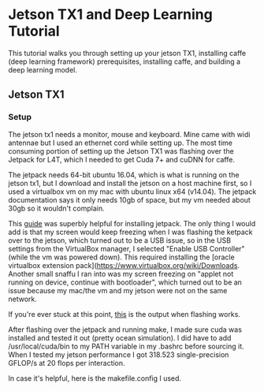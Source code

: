 # Jetson TX1 and Deep Learning Tutorial

This tutorial walks you through setting up your jetson TX1, installing caffe (deep learning framework) prerequisites, installing caffe, and building a deep learning model.

## Jetson TX1

### Setup

The jetson tx1 needs a monitor, mouse and keyboard. Mine came with widi antennae but I used an ethernet cord while setting up. The most time consuming portion of setting up the Jetson TX1 was flashing over the Jetpack for L4T, which I needed to get Cuda 7+ and cuDNN for caffe.

The jetpack needs  64-bit ubuntu 16.04, which is what is running on the jetson tx1, but I download and install the jetson on a host machine first, so I used a virtualbox vm on my mac with ubuntu linux x64 (v14.04). The jetpack documentation says it only needs 10gb of space, but my vm needed about 30gb so it wouldn't complain. 

This [guide](http://www.slothparadise.com/setup-cuda-7-0-nvidia-jetson-tx1-jetpack-detailed/) was superbly helpful for installing jetpack. The only thing I would add is that my screen would keep freezing when I was flashing the ketpack over to the jetson, which turned out to be a USB issue, so in the USB settings from the VirtualBox manager, I selected "Enable USB Controller" (while the vm was powered down). This required installing the [oracle virtualbox extension pack](https://www.virtualbox.org/wiki/Downloads. Another small snaffu I ran into was my screen freezing on "applet not running on device, continue with bootloader", which turned out to be an issue because my mac/the vm and my jetson were not on the same network. 

If you're ever stuck at this point, [this](https://developer.ridgerun.com/wiki/index.php?title=Jetpack_output_when_flashing_Tegra_X1) is the output when flashing works.

After flashing over the jetpack and running make, I made sure cuda was installed and tested it out (pretty ocean simulation). I did have to add /usr/local/cuda/bin to my PATH variable in my .bashrc before sourcing it. When I tested my jetson performance I got 318.523 single-precision GFLOP/s at 20 flops per interaction.

In case it's helpful, here is the makefile.config I used.